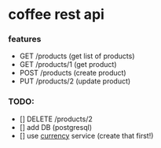 # coffee rest api

### features

- GET /products (get list of products)
- GET /products/1 (get product)
- POST /products (create product)
- PUT /products/2 (update product)

### TODO:

- [] DELETE /products/2
- [] add DB (postgresql)
- [] use [currency](https://github.com/siddhantk232/currency) service (create that first!)
